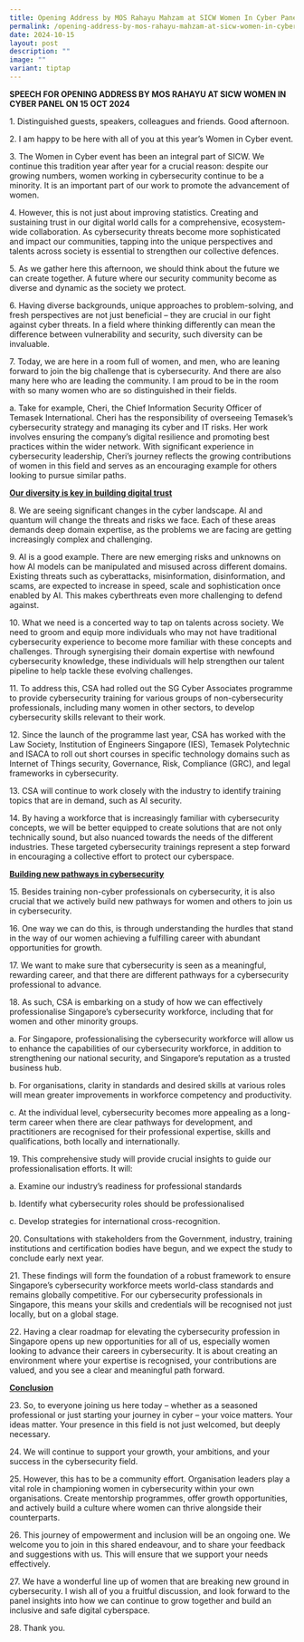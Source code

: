 ```yaml
---
title: Opening Address by MOS Rahayu Mahzam at SICW Women In Cyber Panel 2024
permalink: /opening-address-by-mos-rahayu-mahzam-at-sicw-women-in-cyber-panel-2024/
date: 2024-10-15
layout: post
description: ""
image: ""
variant: tiptap
---
```

<p><strong>SPEECH FOR OPENING ADDRESS BY MOS RAHAYU AT SICW WOMEN IN CYBER PANEL ON 15 OCT 2024</strong>
<br>
</p>
<p>1. Distinguished guests, speakers, colleagues and friends. Good afternoon.</p>
<p>2. I am happy to be here with all of you at this year’s Women in Cyber
event.</p>
<p>3. The Women in Cyber event has been an integral part of SICW. We continue
this tradition year after year for a crucial reason: despite our growing
numbers, women working in cybersecurity continue to be a minority. It is
an important part of our work to promote the advancement of women.</p>
<p>4. However, this is not just about improving statistics. Creating and
sustaining trust in our digital world calls for a comprehensive, ecosystem-wide
collaboration. As cybersecurity threats become more sophisticated and impact
our communities, tapping into the unique perspectives and talents across
society is essential to strengthen our collective defences.</p>
<p>5. As we gather here this afternoon, we should think about the future
we can create together. A future where our security community become as
diverse and dynamic as the society we protect.</p>
<p>6. Having diverse backgrounds, unique approaches to problem-solving, and
fresh perspectives are not just beneficial – they are crucial in our fight
against cyber threats. In a field where thinking differently can mean the
difference between vulnerability and security, such diversity can be invaluable.</p>
<p>7. Today, we are here in a room full of women, and men, who are leaning
forward to join the big challenge that is cybersecurity. And there are
also many here who are leading the community. I am proud to be in the room
with so many women who are so distinguished in their fields.</p>
<p>a. Take for example, Cheri, the Chief Information Security Officer of
Temasek International. Cheri has the responsibility of overseeing Temasek’s
cybersecurity strategy and managing its cyber and IT risks. Her work involves
ensuring the company’s digital resilience and promoting best practices
within the wider network. With significant experience in cybersecurity
leadership, Cheri’s journey reflects the growing contributions of women
in this field and serves as an encouraging example for others looking to
pursue similar paths.</p>
<p><strong><u>Our diversity is key in building digital trust</u></strong>
</p>
<p>8. We are seeing significant changes in the cyber landscape. AI and quantum
will change the threats and risks we face. Each of these areas demands
deep domain expertise, as the problems we are facing are getting increasingly
complex and challenging.</p>
<p>9. AI is a good example. There are new emerging risks and unknowns on
how AI models can be manipulated and misused across different domains.
Existing threats such as cyberattacks, misinformation, disinformation,
and scams, are expected to increase in speed, scale and sophistication
once enabled by AI. This makes cyberthreats even more challenging to defend
against.</p>
<p>10. What we need is a concerted way to tap on talents across society.
We need to groom and equip more individuals who may not have traditional
cybersecurity experience to become more familiar with these concepts and
challenges. Through synergising their domain expertise with newfound cybersecurity
knowledge, these individuals will help strengthen our talent pipeline to
help tackle these evolving challenges.</p>
<p>11. To address this, CSA had rolled out the SG Cyber Associates programme
to provide cybersecurity training for various groups of non-cybersecurity
professionals, including many women in other sectors, to develop cybersecurity
skills relevant to their work.</p>
<p>12. Since the launch of the programme last year, CSA has worked with the
Law Society, Institution of Engineers Singapore (IES), Temasek Polytechnic
and ISACA to roll out short courses in specific technology domains such
as Internet of Things security, Governance, Risk, Compliance (GRC), and
legal frameworks in cybersecurity.</p>
<p>13. CSA will continue to work closely with the industry to identify training
topics that are in demand, such as AI security.</p>
<p>14. By having a workforce that is increasingly familiar with cybersecurity
concepts, we will be better equipped to create solutions that are not only
technically sound, but also nuanced towards the needs of the different
industries. These targeted cybersecurity trainings represent a step forward
in encouraging a collective effort to protect our cyberspace.</p>
<p><strong><u>Building new pathways in cybersecurity</u></strong>
</p>
<p>15. Besides training non-cyber professionals on cybersecurity, it is also
crucial that we actively build new pathways for women and others to join
us in cybersecurity.</p>
<p>16. One way we can do this, is through understanding the hurdles that
stand in the way of our women achieving a fulfilling career with abundant
opportunities for growth.</p>
<p>17. We want to make sure that cybersecurity is seen as a meaningful, rewarding
career, and that there are different pathways for a cybersecurity professional
to advance.</p>
<p>18. As such, CSA is embarking on a study of how we can effectively professionalise
Singapore’s cybersecurity workforce, including that for women and other
minority groups.</p>
<p>a. For Singapore, professionalising the cybersecurity workforce will allow
us to enhance the capabilities of our cybersecurity workforce, in addition
to strengthening our national security, and Singapore’s reputation as a
trusted business hub.</p>
<p>b. For organisations, clarity in standards and desired skills at various
roles will mean greater improvements in workforce competency and productivity.</p>
<p>c. At the individual level, cybersecurity becomes more appealing as a
long-term career when there are clear pathways for development, and practitioners
are recognised for their professional expertise, skills and qualifications,
both locally and internationally.</p>
<p>19. This comprehensive study will provide crucial insights to guide our
professionalisation efforts. It will:</p>
<p>a. Examine our industry’s readiness for professional standards</p>
<p>b. Identify what cybersecurity roles should be professionalised</p>
<p>c. Develop strategies for international cross-recognition.</p>
<p>20. Consultations with stakeholders from the Government, industry, training
institutions and certification bodies have begun, and we expect the study
to conclude early next year.</p>
<p>21. These findings will form the foundation of a robust framework to ensure
Singapore’s cybersecurity workforce meets world-class standards and remains
globally competitive. For our cybersecurity professionals in Singapore,
this means your skills and credentials will be recognised not just locally,
but on a global stage.</p>
<p>22. Having a clear roadmap for elevating the cybersecurity profession
in Singapore opens up new opportunities for all of us, especially women
looking to advance their careers in cybersecurity. It is about creating
an environment where your expertise is recognised, your contributions are
valued, and you see a clear and meaningful path forward.</p>
<p><strong><u>Conclusion</u></strong>
</p>
<p>23. So, to everyone joining us here today – whether as a seasoned professional
or just starting your journey in cyber – your voice matters. Your ideas
matter. Your presence in this field is not just welcomed, but deeply necessary.</p>
<p>24. We will continue to support your growth, your ambitions, and your
success in the cybersecurity field.</p>
<p>25. However, this has to be a community effort. Organisation leaders play
a vital role in championing women in cybersecurity within your own organisations.
Create mentorship programmes, offer growth opportunities, and actively
build a culture where women can thrive alongside their counterparts.</p>
<p>26. This journey of empowerment and inclusion will be an ongoing one.
We welcome you to join in this shared endeavour, and to share your feedback
and suggestions with us. This will ensure that we support your needs effectively.</p>
<p>27. We have a wonderful line up of women that are breaking new ground
in cybersecurity. I wish all of you a fruitful discussion, and look forward
to the panel insights into how we can continue to grow together and build
an inclusive and safe digital cyberspace.</p>
<p>28. Thank you.</p>